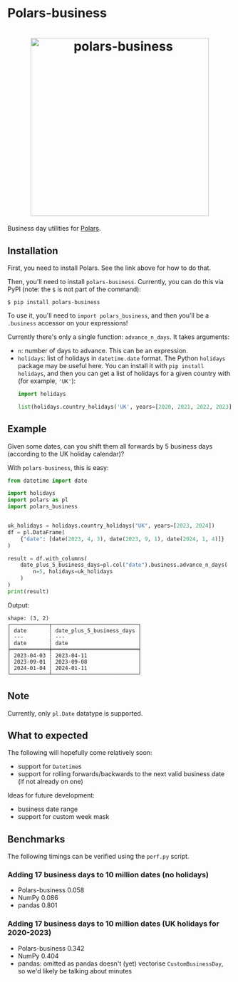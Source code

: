# Polars-business

<h1 align="center">
	<img
		width="400"
		alt="polars-business"
		src="./assets/polars-business.png">
</h1>

Business day utilities for [Polars](https://www.pola.rs/).

Installation
------------

First, you need to install Polars. See the link above for how to do that.

Then, you'll need to install `polars-business`. Currently, you can do this via PyPI (note: the `$` is not part of the command):
```console
$ pip install polars-business
```

To use it, you'll need to `import polars_business`, and then you'll be a `.business` accessor
on your expressions!

Currently there's only a single function: `advance_n_days`. It takes arguments:
- `n`: number of days to advance. This can be an expression.
- `holidays`: list of holidays in `datetime.date` format. The Python `holidays` package may
  be useful here. You can install it with `pip install holidays`, and then you can get a list
  of holidays for a given country with (for example, `'UK'`):
  ```python
  import holidays 

  list(holidays.country_holidays('UK', years=[2020, 2021, 2022, 2023]))
  ```

Example
-------

Given some dates, can you shift them all forwards by 5 business days (according to the UK holiday calendar)?

With `polars-business`, this is easy:
```python
from datetime import date

import holidays
import polars as pl
import polars_business


uk_holidays = holidays.country_holidays("UK", years=[2023, 2024])
df = pl.DataFrame(
    {"date": [date(2023, 4, 3), date(2023, 9, 1), date(2024, 1, 4)]}
)

result = df.with_columns(
    date_plus_5_business_days=pl.col("date").business.advance_n_days(
        n=5, holidays=uk_holidays
    )
)
print(result)
```
Output:
```console
shape: (3, 2)
┌────────────┬───────────────────────────┐
│ date       ┆ date_plus_5_business_days │
│ ---        ┆ ---                       │
│ date       ┆ date                      │
╞════════════╪═══════════════════════════╡
│ 2023-04-03 ┆ 2023-04-11                │
│ 2023-09-01 ┆ 2023-09-08                │
│ 2024-01-04 ┆ 2024-01-11                │
└────────────┴───────────────────────────┘
```

Note
----
Currently, only `pl.Date` datatype is supported.

What to expected
----------------
The following will hopefully come relatively soon:
- support for `Datetime`s
- support for rolling forwards/backwards to the next
  valid business date (if not already on one)

Ideas for future development:
- business date range
- support for custom week mask

Benchmarks
----------

The following timings can be verified using the `perf.py` script.

### Adding 17 business days to 10 million dates (no holidays)

- Polars-business 0.058
- NumPy 0.086
- pandas 0.801

### Adding 17 business days to 10 million dates (UK holidays for 2020-2023)

- Polars-business 0.342
- NumPy 0.404
- pandas: omitted as pandas doesn't (yet) vectorise `CustomBusinessDay`, so
  we'd likely be talking about minutes
